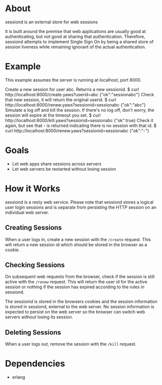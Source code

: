 # About
sessiond is an external store for web sessions

It is built around the premise that web applications are usually good at
authenticating, but not good at sharing that authentication.  Therefore,
sessiond attempts to implement Single Sign On by being a shared store of
session liveness while remaining ignorant of the actual authentication.

# Example
This example assumes the server is running at localhost, port 8000.

Create a new session for user abc.  Returns a new sessionid.
    $ curl http://localhost:8000/create.yaws?userid=abc
    {"ok":"sessionabc"}
Check that new session, it will return the original userid.
    $ curl http://localhost:8000/renew.yaws?sessionid=sessionabc
    {"ok":"abc"}
Simulate a log off and kill the session.  If there's no log off, don't worry, the session will expire at the timeout you set.
    $ curl http://localhost:8000/kill.yaws?sessionid=sessionabc
    {"ok":true}
Check it again, but see that - is returned indicating there is no session with that id.
    $ curl http://localhost:8000/renew.yaws?sessionid=sessionabc
    {"ok":"-"}

# Goals
 * Let web apps share sessions across servers
 * Let web servers be restarted without losing session

# How it Works
sessiond is a resty web service.  Please note that sessiond stores a logical
user login sessions and is separate from persisting the HTTP session on an
individual web server.

## Creating Sessions
When a user logs in, create a new session with the `/create` request.
This will return a new session id which should be stored in the browser as a
cookie.

## Checking Sessions
On subsequent web requests from the browser, check if the session is still
active with the `/renew` request.  This will return the user id for the
active session or nothing if the session has expired according to the rules in
sessiond.

The sessionid is stored in the browsers cookies and the session information
is stored in sessiond, external to the web server.  No session information is
expected to persist on the web server so the browser can switch web servers
without losing its session.

## Deleting Sessions
When a user logs out, remove the session with the `/kill` request.

# Dependencies
 * erlang

